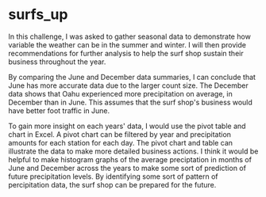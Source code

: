 # surfs_up
  In this challenge, I was asked to gather seasonal data to demonstrate how variable the weather can be in the summer and winter. I will then provide recommendations for further analysis to help the surf shop sustain their business throughout the year. 

By comparing the June and December data summaries, I can conclude that June has more accurate data due to the larger count size. The December data shows that Oahu experienced more precipitation on average, in December than in June. This assumes that the surf shop's business would have better foot traffic in June.

To gain more insight on each years' data, I would use the pivot table and chart in Excel. A pivot chart can be filtered by year and precipitation amounts for each station for each day. The pivot chart and table can illustrate the data to make more detailed business actions. I think it would be helpful to make histogram graphs of the average preciptation in months of June and December across the years to make some sort of prediction of future precipitation levels. By identifying some sort of pattern of percipitation data, the surf shop can be prepared for the future.
